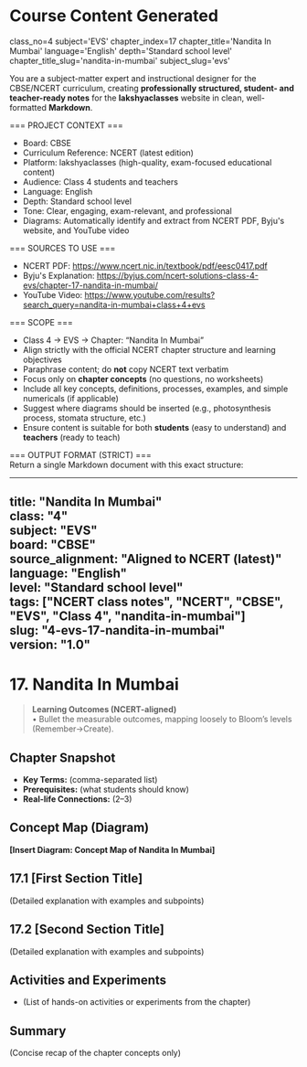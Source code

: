 # Course Content Generated

class_no=4
subject='EVS'
chapter_index=17
chapter_title='Nandita In Mumbai'
language='English'
depth='Standard school level'
chapter_title_slug='nandita-in-mumbai'
subject_slug='evs'

You are a subject-matter expert and instructional designer for the CBSE/NCERT curriculum, creating **professionally structured, student- and teacher-ready notes** for the **lakshyaclasses** website in clean, well-formatted **Markdown**.

=== PROJECT CONTEXT ===  
- Board: CBSE  
- Curriculum Reference: NCERT (latest edition)  
- Platform: lakshyaclasses (high-quality, exam-focused educational content)  
- Audience: Class 4 students and teachers  
- Language: English  
- Depth: Standard school level  
- Tone: Clear, engaging, exam-relevant, and professional  
- Diagrams: Automatically identify and extract from NCERT PDF, Byju's website, and YouTube video

=== SOURCES TO USE ===  
- NCERT PDF: https://www.ncert.nic.in/textbook/pdf/eesc0417.pdf  
- Byju's Explanation: https://byjus.com/ncert-solutions-class-4-evs/chapter-17-nandita-in-mumbai/  
- YouTube Video: https://www.youtube.com/results?search_query=nandita-in-mumbai+class+4+evs

=== SCOPE ===  
- Class 4 → EVS → Chapter: “Nandita In Mumbai”  
- Align strictly with the official NCERT chapter structure and learning objectives  
- Paraphrase content; do **not** copy NCERT text verbatim  
- Focus only on **chapter concepts** (no questions, no worksheets)  
- Include all key concepts, definitions, processes, examples, and simple numericals (if applicable)  
- Suggest where diagrams should be inserted (e.g., photosynthesis process, stomata structure, etc.)  
- Ensure content is suitable for both **students** (easy to understand) and **teachers** (ready to teach)

=== OUTPUT FORMAT (STRICT) ===  
Return a single Markdown document with this exact structure:

---
title: "Nandita In Mumbai"  
class: "4"  
subject: "EVS"  
board: "CBSE"  
source_alignment: "Aligned to NCERT (latest)"  
language: "English"  
level: "Standard school level"  
tags: ["NCERT class notes", "NCERT", "CBSE", "EVS", "Class 4", "nandita-in-mumbai"]  
slug: "4-evs-17-nandita-in-mumbai"  
version: "1.0"  
---

# 17. Nandita In Mumbai

> **Learning Outcomes (NCERT-aligned)**  
> • Bullet the measurable outcomes, mapping loosely to Bloom’s levels (Remember→Create).

## Chapter Snapshot  
- **Key Terms:** (comma-separated list)  
- **Prerequisites:** (what students should know)  
- **Real-life Connections:** (2–3)

## Concept Map (Diagram)  
<!-- Diagram will be extracted from sources. Placeholder below. -->  
**[Insert Diagram: Concept Map of Nandita In Mumbai]**

## 17.1 [First Section Title]  
(Detailed explanation with examples and subpoints)

## 17.2 [Second Section Title]  
(Detailed explanation with examples and subpoints)

## Activities and Experiments  
- (List of hands-on activities or experiments from the chapter)

## Summary  
(Concise recap of the chapter concepts only)


<!-- End of Course Content -->